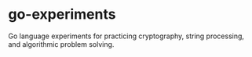 # go-experiments
Go language experiments for practicing cryptography, string processing, and algorithmic problem solving.
